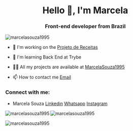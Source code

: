 <h1 align = "center"> Hello 👋, I'm Marcela </h1>
<h3 align = "center"> Front-end developer from Brazil </h3>

<p align = "left"> <img src = "https://komarev.com/ghpvc/?username=marcelasouza1995&label=Profile%20views&color=0e75b6&style=flat" alt = "marcelasouza1995" /> </p>


- 🔭 I'm working on the [Projeto de Receitas](https://github.com/tryber/sd-08-project-recipes-app/tree/main-group-16)

- 🌱 I'm learning Back End at Trybe

- 👨‍💻 All my projects are available at [MarcelaSouza1995](https://marcelasouza1995.github.io/)

- 📫 How to contact me [Email](marcela9908@gmail.com) 

<h3 align = "left">Connect with me: </h3> 

- Marcela Souza [Linkedin](https://www.linkedin.com/in/marcela-souza-834696153/)
[Whatsapp](https://api.whatsapp.com/send?phone=5531997804875&text=Marcela%20Souza)
[Instagram](https://www.instagram.com/maarceelasoouza/)




<p> <img align = "left" src = "https://github-readme-stats.vercel.app/api/top-langs?username=marcelasouza1995&show_icons=true&locale=en&layout=compact" alt = "marcelasouza1995" /> </p>
<tr>

<p> <img align = "center" src = "https://github-readme-stats.vercel.app/api?username=marcelasouza1995&show_icons=true&locale=en" alt = "marcelasouza1995" /> </p>

<tr>

<p> <img align = "center" src = "https://github-readme-streak-stats.herokuapp.com/?user=marcelasouza1995&" alt = "marcelasouza1995" /> </p>

